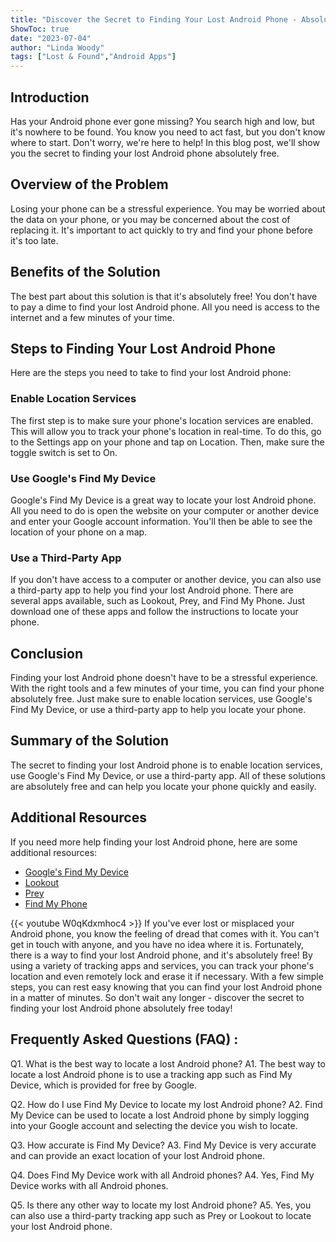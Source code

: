 ```yaml
---
title: "Discover the Secret to Finding Your Lost Android Phone - Absolutely FREE!"
ShowToc: true 
date: "2023-07-04"
author: "Linda Woody" 
tags: ["Lost & Found","Android Apps"]
---
```

## Introduction

Has your Android phone ever gone missing? You search high and low, but it's nowhere to be found. You know you need to act fast, but you don't know where to start. Don't worry, we're here to help! In this blog post, we'll show you the secret to finding your lost Android phone absolutely free. 

## Overview of the Problem

Losing your phone can be a stressful experience. You may be worried about the data on your phone, or you may be concerned about the cost of replacing it. It's important to act quickly to try and find your phone before it's too late. 

## Benefits of the Solution

The best part about this solution is that it's absolutely free! You don't have to pay a dime to find your lost Android phone. All you need is access to the internet and a few minutes of your time. 

## Steps to Finding Your Lost Android Phone

Here are the steps you need to take to find your lost Android phone: 

### Enable Location Services

The first step is to make sure your phone's location services are enabled. This will allow you to track your phone's location in real-time. To do this, go to the Settings app on your phone and tap on Location. Then, make sure the toggle switch is set to On. 

### Use Google's Find My Device

Google's Find My Device is a great way to locate your lost Android phone. All you need to do is open the website on your computer or another device and enter your Google account information. You'll then be able to see the location of your phone on a map. 

### Use a Third-Party App

If you don't have access to a computer or another device, you can also use a third-party app to help you find your lost Android phone. There are several apps available, such as Lookout, Prey, and Find My Phone. Just download one of these apps and follow the instructions to locate your phone. 

## Conclusion

Finding your lost Android phone doesn't have to be a stressful experience. With the right tools and a few minutes of your time, you can find your phone absolutely free. Just make sure to enable location services, use Google's Find My Device, or use a third-party app to help you locate your phone. 

## Summary of the Solution

The secret to finding your lost Android phone is to enable location services, use Google's Find My Device, or use a third-party app. All of these solutions are absolutely free and can help you locate your phone quickly and easily. 

## Additional Resources

If you need more help finding your lost Android phone, here are some additional resources: 

- [Google's Find My Device](https://www.google.com/android/find) 
- [Lookout](https://www.mylookout.com/) 
- [Prey](https://www.preyproject.com/) 
- [Find My Phone](https://play.google.com/store/apps/details?id=com.findmyphone.android)

{{< youtube W0qKdxmhoc4 >}} 
If you've ever lost or misplaced your Android phone, you know the feeling of dread that comes with it. You can't get in touch with anyone, and you have no idea where it is. Fortunately, there is a way to find your lost Android phone, and it's absolutely free! By using a variety of tracking apps and services, you can track your phone's location and even remotely lock and erase it if necessary. With a few simple steps, you can rest easy knowing that you can find your lost Android phone in a matter of minutes. So don't wait any longer - discover the secret to finding your lost Android phone absolutely free today!

## Frequently Asked Questions (FAQ) :
Q1. What is the best way to locate a lost Android phone?
A1. The best way to locate a lost Android phone is to use a tracking app such as Find My Device, which is provided for free by Google.

Q2. How do I use Find My Device to locate my lost Android phone?
A2. Find My Device can be used to locate a lost Android phone by simply logging into your Google account and selecting the device you wish to locate.

Q3. How accurate is Find My Device?
A3. Find My Device is very accurate and can provide an exact location of your lost Android phone.

Q4. Does Find My Device work with all Android phones?
A4. Yes, Find My Device works with all Android phones.

Q5. Is there any other way to locate my lost Android phone?
A5. Yes, you can also use a third-party tracking app such as Prey or Lookout to locate your lost Android phone.


